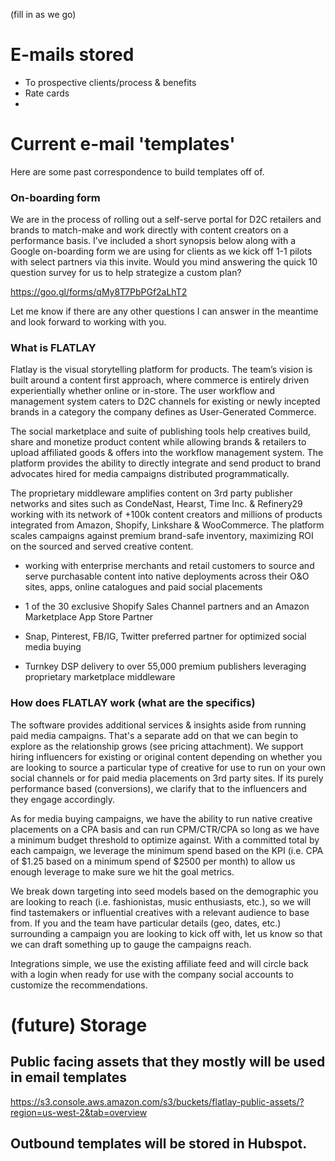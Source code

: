 <!-- TITLE: E-mail templates -->

(fill in as we go)

# E-mails stored
* To prospective clients/process & benefits
* Rate cards
* 

# Current e-mail 'templates'
Here are some past correspondence to build templates off of.

### On-boarding form
We are in the process of rolling out a self-serve portal for D2C retailers and brands to match-make and work directly with content creators on a performance basis. I’ve included a short synopsis below along with a Google on-boarding form we are using for clients as we kick off 1-1 pilots with select partners via this invite. Would you mind answering the quick 10 question survey for us to help strategize a custom plan?

 https://goo.gl/forms/qMy8T7PbPGf2aLhT2

Let me know if there are any other questions I can answer in the meantime and look forward to working with you.


### What is FLATLAY
Flatlay is the visual storytelling platform for products. The team’s vision is built around a content first approach, where commerce is entirely driven experientially whether online or in-store. The user workflow and management system caters to D2C channels for existing or newly incepted brands in a category the company defines as User-Generated Commerce.

The social marketplace and suite of publishing tools help creatives build, share and monetize product content while allowing brands & retailers to upload affiliated goods & offers into the workflow management system. The platform provides the ability to directly integrate and send product to brand advocates hired for media campaigns distributed programmatically.

The proprietary middleware amplifies content on 3rd party publisher networks and sites such as CondeNast, Hearst, Time Inc. & Refinery29 working with its network of +100k content creators and millions of products integrated from Amazon, Shopify, Linkshare & WooCommerce. The platform scales campaigns against premium brand-safe inventory, maximizing ROI on the sourced and served creative content.

- working with enterprise merchants and retail customers to source and serve purchasable content into native deployments across their O&O sites, apps, online catalogues and paid social placements

- 1 of the 30 exclusive Shopify Sales Channel partners and an Amazon Marketplace App Store Partner

- Snap, Pinterest, FB/IG, Twitter preferred partner for optimized social media buying

- Turnkey DSP delivery to over 55,000 premium publishers leveraging proprietary marketplace middleware

### How does FLATLAY work (what are the specifics)
The software provides additional services & insights aside from running paid media campaigns. That's a separate add on that we can begin to explore as the relationship grows (see pricing attachment). We support hiring influencers for existing or original content depending on whether you are looking to source a particular type of creative for use to run on your own social channels or for paid media placements on 3rd party sites. If its purely performance based (conversions), we clarify that to the influencers and they engage accordingly.
 
As for media buying campaigns, we have the ability to run native creative placements on a CPA basis and can run CPM/CTR/CPA so long as we have a minimum budget threshold to optimize against. With a committed total by each campaign, we leverage the minimum spend based on the KPI (i.e. CPA of $1.25 based on a minimum spend of $2500 per month) to allow us enough leverage to make sure we hit the goal metrics. 
 
We break down targeting into seed models based on the demographic you are looking to reach (i.e. fashionistas, music enthusiasts, etc.), so we will find tastemakers or influential creatives with a relevant audience to base from. If you and the team have particular details (geo, dates, etc.) surrounding a campaign you are looking to kick off with, let us know so that we can draft something up to gauge the campaigns reach.
 
Integrations simple, we use the existing affiliate feed and will circle back with a login when ready for use with the company social accounts to customize the recommendations.

# (future) Storage

## Public facing assets that they mostly will be used in email templates 
https://s3.console.aws.amazon.com/s3/buckets/flatlay-public-assets/?region=us-west-2&tab=overview

## Outbound templates will be stored in Hubspot.